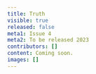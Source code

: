 ```yaml
---
title: Truth
visible: true
released: false
meta1: Issue 4
meta2: To be released 2023
contributors: []
content: Coming soon.
images: []
---
```

